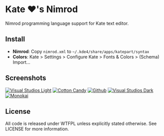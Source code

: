 Kate ♥'s Nimrod
===
Nimrod programming language support for Kate text editor.

Install
---
- **Nimrod**: Copy `nimrod.xml` to `~/.kde4/share/apps/katepart/syntax`
- **Colors**: Kate > Settings > Configure Kate > Fonts & Colors > (Schema) Import...

Screenshots
---
[![Visual Studios Light](http://www.reign-studios.net/philipwitte/nimrod/kate/Syntax_VSLight_Thumb.png "Visual Studios Light")](http://www.reign-studios.net/philipwitte/nimrod/kate/Syntax_VSLight.png)
[![Cotton Candy](http://www.reign-studios.net/philipwitte/nimrod/kate/Syntax_CottonCandy_Thumb.png "Cotton Candy")](http://www.reign-studios.net/philipwitte/nimrod/kate/Syntax_CottonCandy.png)
[![Github](http://www.reign-studios.net/philipwitte/nimrod/kate/Syntax_Github_Thumb.png "Github")](http://www.reign-studios.net/philipwitte/nimrod/kate/Syntax_Github.png)
[![Visual Studios Dark](http://www.reign-studios.net/philipwitte/nimrod/kate/Syntax_VSDark_Thumb.png "Visual Studios Dark")](http://www.reign-studios.net/philipwitte/nimrod/kate/Syntax_VSDark.png)
[![Monokai](http://www.reign-studios.net/philipwitte/nimrod/kate/Syntax_Monokai_Thumb.png "Monokai")](http://www.reign-studios.net/philipwitte/nimrod/kate/Syntax_Monokai.png)

License
---
All code is released under WTFPL unless explicitly stated otherwise. See LICENSE for more information.